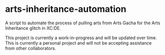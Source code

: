 # arts-inheritance-automation
 A script to automate the process of pulling arts from Arts Gacha for the Arts Inheritance glitch in XC:DE.
 
 This project is currently a work-in-progress and will be updated over time. This is currently a personal project and will not be accepting assistance from other collaborators.
